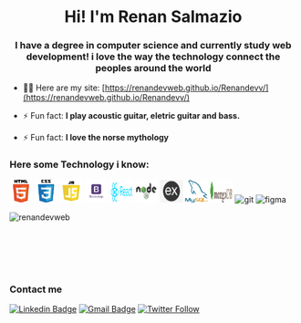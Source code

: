 <h1 align="center">Hi! I'm Renan Salmazio</h1>
<h3 align="center">I have a degree in computer science and currently study web development! i love the way the technology connect the peoples around the world</h3>

- 👨‍💻 Here are my site: [https://renandevweb.github.io/Renandevv/](https://renandevweb.github.io/Renandevv/)

- ⚡ Fun fact:  **I play acoustic guitar, eletric guitar and bass.**
- ⚡ Fun fact:  **I love the norse mythology**

### Here some Technology i know: 

<p align="left">    
<img src="https://github.com/RenanDevWeb/RenanDevWeb/blob/master/html.png" alt="html5" width="40" height="40"/>
<img src="https://github.com/RenanDevWeb/RenanDevWeb/blob/master/css.png" alt="css3" width="40" height="40"/>
<img src="https://github.com/RenanDevWeb/RenanDevWeb/blob/master/js.png" alt="javascript" width="40" height="40"/>
<img src="https://github.com/RenanDevWeb/RenanDevWeb/blob/master/bootstrap.png" alt="bootstrap" width="40" height="40"/>
<img src="https://github.com/RenanDevWeb/RenanDevWeb/blob/master/react.png" alt="react" width="40" height="40"/>
<img src="https://github.com/RenanDevWeb/RenanDevWeb/blob/master/node.png" alt="nodejs" width="40" height="40"/>
<img src="https://github.com/RenanDevWeb/RenanDevWeb/blob/master/express.png" alt="express" width="40" height="40"/>
<img src="https://github.com/RenanDevWeb/RenanDevWeb/blob/master/mysql.png" alt="mysql" width="40" height="40"/>
<img src="https://github.com/RenanDevWeb/RenanDevWeb/blob/master/mongo.jpg" alt="mongodb" width="40" height="40"/>
<img src="https://www.vectorlogo.zone/logos/git-scm/git-scm-icon.svg" alt="git" width="40" height="40"/> 
<img src="https://www.vectorlogo.zone/logos/figma/figma-icon.svg" alt="figma" width="40" height="40"/>
</p>



 <p><img align="left" src="https://github-readme-stats.vercel.app/api/top-langs/?username=renandevweb&layout=compact&hide=html" alt="renandevweb" /></p>



<br>
<br>
<br>
<br>
<br>
<br>


### Contact me

[![Linkedin Badge](https://img.shields.io/badge/-RenanSalmazio-blue?style=flat-square&logo=Linkedin&logoColor=white&link=https://www.linkedin.com/in/renanarizasalmazio/)](https://www.linkedin.com/in/renanarizasalmazio/)   [![Gmail Badge](https://img.shields.io/badge/-renandevweb-c14438?style=flat-square&logo=Gmail&logoColor=white&link=mailto:RenanDevWeb)](mailto:renandevweb@gmail.com) [![Twitter Follow](https://img.shields.io/twitter/follow/renansalmazio?color=%231DA1F2&logo=Twitter&logoColor=1DA1F2&style=flat-square)](https://twitter.com/renansalmazio)








